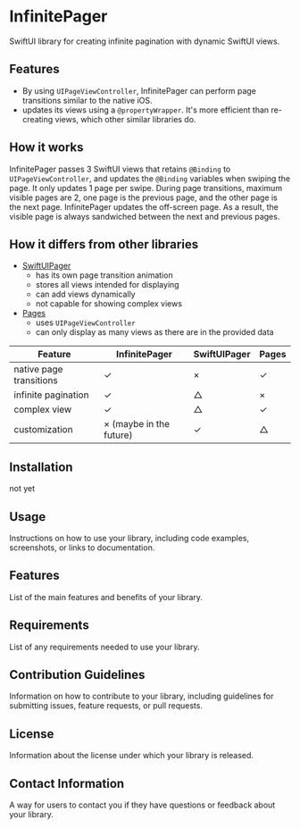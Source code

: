 # InfinitePager

SwiftUI library for creating infinite pagination with dynamic SwiftUI views.

<!-- ![demo gif](img/demo.gif) -->

## Features

-   By using `UIPageViewController`, InfinitePager can perform page transitions similar to the native iOS.
-   updates its views using a `@propertyWrapper`. It's more efficient than re-creating views, which other similar libraries do.

## How it works

InfinitePager passes 3 SwiftUI views that retains `@Binding` to `UIPageViewController`, and updates the `@Binding` variables when swiping the page. It only updates 1 page per swipe. During page transitions, maximum visible pages are 2, one page is the previous page, and the other page is the next page. InfinitePager updates the off-screen page. As a result, the visible page is always sandwiched between the next and previous pages.

## How it differs from other libraries

-   [SwiftUIPager](https://github.com/fermoya/SwiftUIPager)
    -   has its own page transition animation
    -   stores all views intended for displaying
    -   can add views dynamically
    -   not capable for showing complex views
-   [Pages](https://github.com/nachonavarro/Pages)
    -   uses `UIPageViewController`
    -   can only display as many views as there are in the provided data

| Feature                 | InfinitePager           | SwiftUIPager | Pages |
| ----------------------- | ----------------------- | ------------ | ----- |
| native page transitions | ✓                       | ×            | ✓     |
| infinite pagination     | ✓                       | △            | ×     |
| complex view            | ✓                       | △            | ✓     |
| customization           | × (maybe in the future) | ✓            | △     |

## Installation

not yet

## Usage

Instructions on how to use your library, including code examples, screenshots, or links to documentation.

## Features

List of the main features and benefits of your library.

## Requirements

List of any requirements needed to use your library.

## Contribution Guidelines

Information on how to contribute to your library, including guidelines for submitting issues, feature requests, or pull requests.

## License

Information about the license under which your library is released.

## Contact Information

A way for users to contact you if they have questions or feedback about your library.
